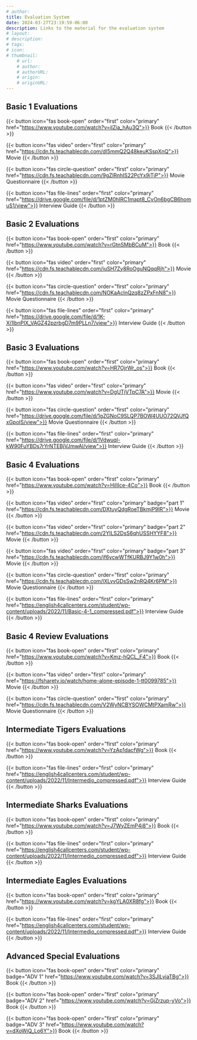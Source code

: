 ```yaml
---
# author: 
title: Evaluation System
date: 2024-03-27T23:19:59-06:00
description: Links to the material for the evaluation system
# layout: 
# description: 
# tags: 
# icon: 
# thumbnail: 
    # url: 
    # author: 
    # authorURL: 
    # origin: 
    # originURL: 
---
```


## Basic 1 Evaluations

{{< button icon="fas book-open" order="first" color="primary" href="https://www.youtube.com/watch?v=ilZia_hAu3Q">}}
    Book
{{< /button >}}

{{< button icon="fas video" order="first" color="primary" href="https://cdn.fs.teachablecdn.com/dI5mmQ2Q48keuKSspXnQ">}}
    Movie
{{< /button >}}

{{< button icon="fas circle-question" order="first" color="primary" href="https://cdn.fs.teachablecdn.com/9gZlRnhIS22PcYx9iTjP">}}
    Movie Questionnaire
{{< /button >}}

{{< button icon="fas file-lines" order="first" color="primary" href="https://drive.google.com/file/d/1ptZM0hIRC1mapt8_CvOn6bgCB6homuS1/view">}}
    Interview Guide
{{< /button >}}

## Basic 2 Evaluations

{{< button icon="fas book-open" order="first" color="primary" href="https://www.youtube.com/watch?v=rGtnSMbBCuM">}}
    Book
{{< /button >}}

{{< button icon="fas video" order="first" color="primary" href="https://cdn.fs.teachablecdn.com/iuSH7Zy8RoOguNQqqRjh">}}
    Movie
{{< /button >}}

{{< button icon="fas circle-question" order="first" color="primary" href="https://cdn.fs.teachablecdn.com/NOKaAclnQzq8zZPxFnN8">}}
    Movie Questionnaire
{{< /button >}}

{{< button icon="fas file-lines" order="first" color="primary" href="https://drive.google.com/file/d/1K-Xi1lbnPlX_VAGZ42pzrbgD7m9PLLn7/view">}}
    Interview Guide
{{< /button >}}

## Basic 3 Evaluations

{{< button icon="fas book-open" order="first" color="primary" href="https://www.youtube.com/watch?v=HR7OjrWr_os">}}
    Book
{{< /button >}}

{{< button icon="fas video" order="first" color="primary" href="https://www.youtube.com/watch?v=DgUTjVTpC7A">}}
    Movie
{{< /button >}}

{{< button icon="fas circle-question" order="first" color="primary" href="https://drive.google.com/file/d/1gZGNoC9SLQP7BOW4UUO72QVJfQxGpoIS/view">}}
    Movie Questionnaire
{{< /button >}}

{{< button icon="fas file-lines" order="first" color="primary" href="https://drive.google.com/file/d/1Vdwuql-kW90FuYBDs7rYrNTEBjVJmwAl/view">}}
    Interview Guide
{{< /button >}}

## Basic 4 Evaluations

{{< button icon="fas book-open" order="first" color="primary" href="https://www.youtube.com/watch?v=HilIIce-4Co">}}
    Book
{{< /button >}}

{{< button icon="fas video" order="first" color="primary" badge="part 1" href="https://cdn.fs.teachablecdn.com/DXtuyQdgRoeTBkmjP9IR">}}
    Movie
{{< /button >}}

{{< button icon="fas video" order="first" color="primary" badge="part 2" href="https://cdn.fs.teachablecdn.com/2YILS2DsS6qhUSSHYYF8">}}
    Movie
{{< /button >}}

{{< button icon="fas video" order="first" color="primary" badge="part 3" href="https://cdn.fs.teachablecdn.com/jf6ycwWTfKURBJ9Y1w0h">}}
    Movie
{{< /button >}}

{{< button icon="fas circle-question" order="first" color="primary" href="https://cdn.fs.teachablecdn.com/lXLvvGDsSw2nRQ4Kr6PM">}}
    Movie Questionnaire
{{< /button >}}

{{< button icon="fas file-lines" order="first" color="primary" href="https://english4callcenters.com/student/wp-content/uploads/2022/11/Basic-4-1_compressed.pdf">}}
    Interview Guide
{{< /button >}}

## Basic 4 Review Evaluations

{{< button icon="fas book-open" order="first" color="primary" href="https://www.youtube.com/watch?v=Kmz-hQCL_F4">}}
    Book
{{< /button >}}

{{< button icon="fas video" order="first" color="primary" href="https://fsharetv.io/watch/home-alone-episode-1-tt0099785">}}
    Movie
{{< /button >}}

{{< button icon="fas circle-question" order="first" color="primary" href="https://cdn.fs.teachablecdn.com/V2WyNCBYSOWCMtPXamRw">}}
    Movie Questionnaire
{{< /button >}}

## Intermediate Tigers Evaluations

{{< button icon="fas book-open" order="first" color="primary" href="https://www.youtube.com/watch?v=YzAp1dacfWg">}}
    Book
{{< /button >}}

{{< button icon="fas file-lines" order="first" color="primary" href="https://english4callcenters.com/student/wp-content/uploads/2022/11/Intermedio_compressed.pdf">}}
    Interview Guide
{{< /button >}}

## Intermediate Sharks Evaluations

{{< button icon="fas book-open" order="first" color="primary" href="https://www.youtube.com/watch?v=J7WyZEmP4j8">}}
    Book
{{< /button >}}

{{< button icon="fas file-lines" order="first" color="primary" href="https://english4callcenters.com/student/wp-content/uploads/2022/11/Intermedio_compressed.pdf">}}
    Interview Guide
{{< /button >}}

## Intermediate Eagles Evaluations

{{< button icon="fas book-open" order="first" color="primary" href="https://www.youtube.com/watch?v=kgYLA0XR8fg">}}
    Book
{{< /button >}}

{{< button icon="fas file-lines" order="first" color="primary" href="https://english4callcenters.com/student/wp-content/uploads/2022/11/Intermedio_compressed.pdf">}}
    Interview Guide
{{< /button >}}

## Advanced Special Evaluations

{{< button icon="fas book-open" order="first" color="primary" badge="ADV 1" href="https://www.youtube.com/watch?v=3SJILyiaTBg">}}
    Book
{{< /button >}}

{{< button icon="fas book-open" order="first" color="primary" badge="ADV 2" href="https://www.youtube.com/watch?v=GjZrzup-yVo">}}
    Book
{{< /button >}}

{{< button icon="fas book-open" order="first" color="primary" badge="ADV 3" href="https://www.youtube.com/watch?v=dXoWiQ_Lo6Y">}}
    Book
{{< /button >}}

